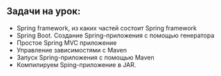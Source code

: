 ## Задачи на урок:

- Spring framework, из каких частей состоит Spring framework
- Spring Boot. Создание Spring-приложения с помощью генератора
- Простое Spring MVC приложение 
- Управление зависимостями с Maven
- Запуск Spring-приложения с помощью Maven
- Компилируем Sping-приложение в JAR.
